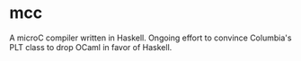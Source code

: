 # mcc
A microC compiler written in Haskell. Ongoing effort to convince Columbia's PLT
class to drop OCaml in favor of Haskell.
